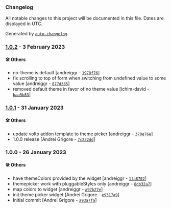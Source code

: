 ### Changelog

All notable changes to this project will be documented in this file. Dates are displayed in UTC.

Generated by [`auto-changelog`](https://github.com/CookPete/auto-changelog).

### [1.0.2](https://github.com/eea/volto-widget-theme-picker/compare/1.0.1...1.0.2) - 3 February 2023

#### :hammer_and_wrench: Others

- no-theme is default [andreiggr - [`1978f76`](https://github.com/eea/volto-widget-theme-picker/commit/1978f769b044bdf1632a4dd1f3069c4ddee6fb2a)]
- fix scrolling to top of form when switching from undefined value to some value [andreiggr - [`877d385`](https://github.com/eea/volto-widget-theme-picker/commit/877d38518338d62ab57a68f75521e6a0863e44cd)]
- removed default theme in favor of no theme value [ichim-david - [`baa5b83`](https://github.com/eea/volto-widget-theme-picker/commit/baa5b83e7c74abc6d156f3b7ce6bf30b58d1895d)]
### [1.0.1](https://github.com/eea/volto-widget-theme-picker/compare/1.0.0...1.0.1) - 31 January 2023

#### :hammer_and_wrench: Others

- update volto addon template to theme picker [andreiggr - [`370e76e`](https://github.com/eea/volto-widget-theme-picker/commit/370e76e3817ae83d736655a7f71f233963ad2a24)]
- 1.0.0 release [Andrei Grigore - [`7c232dd`](https://github.com/eea/volto-widget-theme-picker/commit/7c232dde42ab42452b81374afa980834fe5ad533)]
### 1.0.0 - 26 January 2023

#### :hammer_and_wrench: Others

- have themeColors provided by the widget [andreiggr - [`1fa8702`](https://github.com/eea/volto-widget-theme-picker/commit/1fa87022edff97c5fbf4258db3e1fb5f8ec95f45)]
- themepicker work with pluggableStyles only [andreiggr - [`8db32a7`](https://github.com/eea/volto-widget-theme-picker/commit/8db32a707bf948d205b29770e3156483787fe40f)]
- map colors to widget [andreiggr - [`a97b27e`](https://github.com/eea/volto-widget-theme-picker/commit/a97b27efc6f4c98f3c479a64d14f7c02cecd2e87)]
- init theme picker widget [Andrei Grigore - [`e9317a9`](https://github.com/eea/volto-widget-theme-picker/commit/e9317a9b3a914950d35250641e15ea25c011e2ed)]
- Initial commit [Andrei Grigore - [`a93a7fa`](https://github.com/eea/volto-widget-theme-picker/commit/a93a7faa482ff013b82959e892fa33b1cdc22691)]
